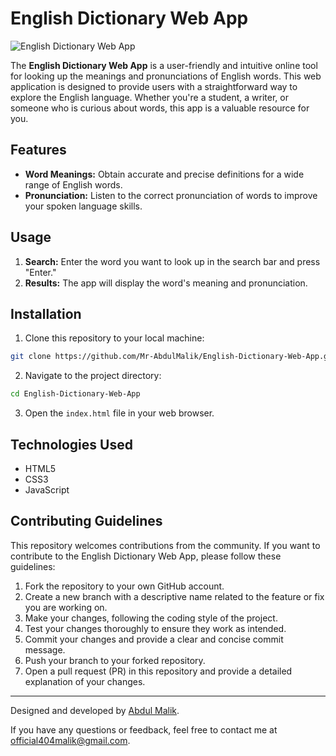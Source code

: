 # English Dictionary Web App

![English Dictionary Web App](https://github.com/Mr-AbdulMalik/English-Dictionary-Web-App/assets/70851707/5486b0f2-dee0-4cc6-9f5c-804fc6a6ecbb)


The **English Dictionary Web App** is a user-friendly and intuitive online tool for looking up the meanings and pronunciations of English words. This web application is designed to provide users with a straightforward way to explore the English language. Whether you're a student, a writer, or someone who is curious about words, this app is a valuable resource for you.

## Features

- **Word Meanings:** Obtain accurate and precise definitions for a wide range of English words.
- **Pronunciation:** Listen to the correct pronunciation of words to improve your spoken language skills.

## Usage

1. **Search:** Enter the word you want to look up in the search bar and press "Enter."
2. **Results:** The app will display the word's meaning and pronunciation.

## Installation

1. Clone this repository to your local machine:

```bash
git clone https://github.com/Mr-AbdulMalik/English-Dictionary-Web-App.git
```

2. Navigate to the project directory:

```bash
cd English-Dictionary-Web-App
```

3. Open the `index.html` file in your web browser.

## Technologies Used

- HTML5
- CSS3
- JavaScript

## Contributing Guidelines

This repository welcomes contributions from the community. If you want to contribute to the English Dictionary Web App, please follow these guidelines:

1. Fork the repository to your own GitHub account.
2. Create a new branch with a descriptive name related to the feature or fix you are working on.
3. Make your changes, following the coding style of the project.
4. Test your changes thoroughly to ensure they work as intended.
5. Commit your changes and provide a clear and concise commit message.
6. Push your branch to your forked repository.
7. Open a pull request (PR) in this repository and provide a detailed explanation of your changes.

---

Designed and developed by [Abdul Malik](https://github.com/Mr-AbdulMalik).

If you have any questions or feedback, feel free to contact me at official404malik@gmail.com.
